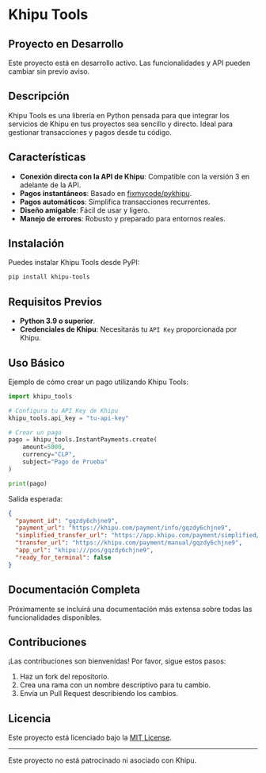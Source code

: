 # Khipu Tools

## Proyecto en Desarrollo

Este proyecto está en desarrollo activo. Las funcionalidades y API pueden cambiar sin previo aviso.

## Descripción

Khipu Tools es una librería en Python pensada para que integrar los servicios de Khipu en tus proyectos sea sencillo y directo. Ideal para gestionar transacciones y pagos desde tu código.

## Características

- **Conexión directa con la API de Khipu**: Compatible con la versión 3 en adelante de la API.
- **Pagos instantáneos**: Basado en [fixmycode/pykhipu](https://github.com/fixmycode/pykhipu).
- **Pagos automáticos**: Simplifica transacciones recurrentes.
- **Diseño amigable**: Fácil de usar y ligero.
- **Manejo de errores**: Robusto y preparado para entornos reales.

## Instalación

Puedes instalar Khipu Tools desde PyPI:

```bash
pip install khipu-tools
```

## Requisitos Previos

- **Python 3.9 o superior**.
- **Credenciales de Khipu**: Necesitarás tu `API Key` proporcionada por Khipu.

## Uso Básico

Ejemplo de cómo crear un pago utilizando Khipu Tools:

```python
import khipu_tools

# Configura tu API Key de Khipu
khipu_tools.api_key = "tu-api-key"

# Crear un pago
pago = khipu_tools.InstantPayments.create(
    amount=5000,
    currency="CLP",
    subject="Pago de Prueba"
)

print(pago)
```

Salida esperada:

```json
{
  "payment_id": "gqzdy6chjne9",
  "payment_url": "https://khipu.com/payment/info/gqzdy6chjne9",
  "simplified_transfer_url": "https://app.khipu.com/payment/simplified/gqzdy6chjne9",
  "transfer_url": "https://khipu.com/payment/manual/gqzdy6chjne9",
  "app_url": "khipu:///pos/gqzdy6chjne9",
  "ready_for_terminal": false
}
```

## Documentación Completa

Próximamente se incluirá una documentación más extensa sobre todas las funcionalidades disponibles.

## Contribuciones

¡Las contribuciones son bienvenidas! Por favor, sigue estos pasos:

1. Haz un fork del repositorio.
2. Crea una rama con un nombre descriptivo para tu cambio.
3. Envía un Pull Request describiendo los cambios.

## Licencia

Este proyecto está licenciado bajo la [MIT License](LICENSE).

---

Este proyecto no está patrocinado ni asociado con Khipu.
